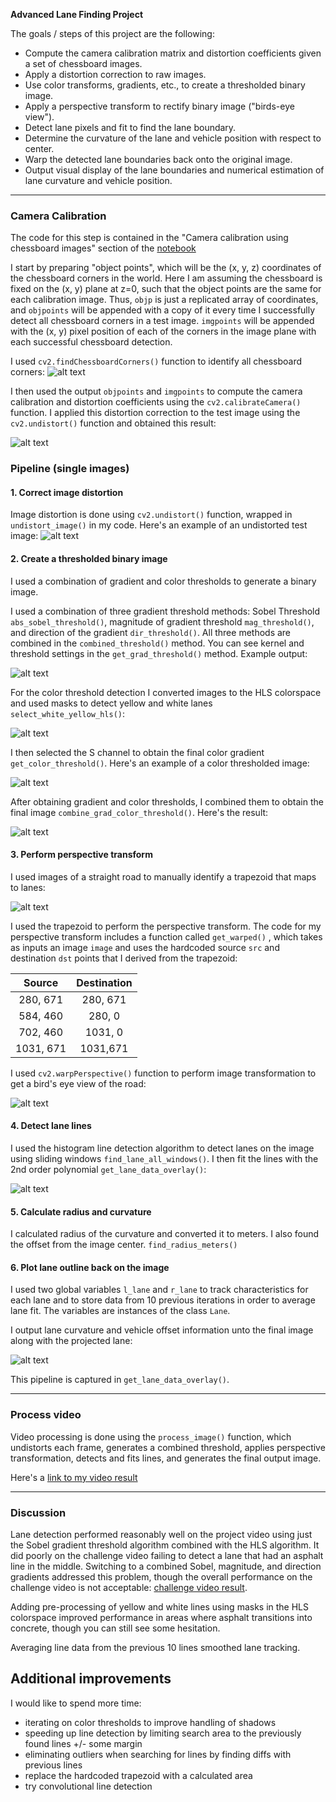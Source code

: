 **Advanced Lane Finding Project**

The goals / steps of this project are the following:

* Compute the camera calibration matrix and distortion coefficients given a set of chessboard images.
* Apply a distortion correction to raw images.
* Use color transforms, gradients, etc., to create a thresholded binary image.
* Apply a perspective transform to rectify binary image ("birds-eye view").
* Detect lane pixels and fit to find the lane boundary.
* Determine the curvature of the lane and vehicle position with respect to center.
* Warp the detected lane boundaries back onto the original image.
* Output visual display of the lane boundaries and numerical estimation of lane curvature and vehicle position.

[//]: # (Image References)

[image1]: ./media/chessboard_corners.png "Chessboard corners"
[image2]: ./media/undistorted_calibration_image.png "Undistorted image"
[image3]: ./media/undistorted_image.png "Undistorted image"
[image4]: ./media/combined_grad_threshold.png "Combined gradient threshold"
[image5]: ./media/hls_lane_mask.png "Yellow and white lane detection using HLS"
[image6]: ./media/color_thresholded.png "Color threshold using HLS"
[image7]: ./media/combined_gradient.png "Combined gradient"
[image8]: ./media/trapezoid.png "Trapezoid"
[image9]: ./media/bird_eye.png "Bird-Eye View"
[image10]: ./media/lane_lines.png "Lane lines"
[image11]: ./media/lane_overlay.png "Lane overlay"


---

### Camera Calibration

The code for this step is contained in the "Camera calibration using chessboard images" section of the [notebook](./project.ipynb)

I start by preparing "object points", which will be the (x, y, z) coordinates of the chessboard corners in the world. Here I am assuming the chessboard is fixed on the (x, y) plane at z=0, such that the object points are the same for each calibration image.  Thus, `objp` is just a replicated array of coordinates, and `objpoints` will be appended with a copy of it every time I successfully detect all chessboard corners in a test image.  `imgpoints` will be appended with the (x, y) pixel position of each of the corners in the image plane with each successful chessboard detection.  

I used `cv2.findChessboardCorners()` function to identify all chessboard corners:
![alt text][image1]

I then used the output `objpoints` and `imgpoints` to compute the camera calibration and distortion coefficients using the `cv2.calibrateCamera()` function.  I applied this distortion correction to the test image using the `cv2.undistort()` function and obtained this result:

![alt text][image2]

### Pipeline (single images)

#### 1. Correct image distortion
Image distortion is done using `cv2.undistort()` function, wrapped in `undistort_image()` in my code. Here's an example of an undistorted test image:
![alt text][image3]

#### 2. Create a thresholded binary image


I used a combination of gradient and color thresholds to generate a binary image.

I used a combination of three gradient threshold methods: Sobel Threshold `abs_sobel_threshold()`, magnitude of gradient threshold `mag_threshold()`, and direction of the gradient `dir_threshold()`. All three methods are combined in the `combined_threshold()` method. You can see kernel and threshold settings in the `get_grad_threshold()` method. Example output:

![alt text][image4]

For the color threshold detection I converted images to the HLS colorspace and used masks to detect yellow and white lanes `select_white_yellow_hls()`:

![alt text][image5]

I then selected the S channel to obtain the final color gradient `get_color_threshold()`. Here's an example of a color thresholded image:

![alt text][image6]

After obtaining gradient and color thresholds, I combined them to obtain the final image `combine_grad_color_threshold()`. Here's the result:

![alt text][image7]

#### 3. Perform perspective transform

I used images of a straight road to manually identify a trapezoid that maps to lanes:

![alt text][image8]

 I used the trapezoid to perform the perspective transform. The code for my perspective transform includes a function called `get_warped()` , which takes as inputs an image `image` and uses the hardcoded source `src` and destination `dst` points that I derived from the trapezoid:

| Source        | Destination   |
|:-------------:|:-------------:|
| 280, 671      | 280, 671      |
| 584, 460      | 280, 0        |
| 702, 460      | 1031, 0       |
| 1031, 671     | 1031,671      |

I used `cv2.warpPerspective()` function to perform image transformation to get a bird's eye view of the road:

![alt text][image8]

#### 4. Detect lane lines

I used the histogram line detection algorithm to detect lanes on the image using sliding windows `find_lane_all_windows()`. I then fit the lines with the 2nd order polynomial `get_lane_data_overlay()`:

![alt text][image10]

#### 5. Calculate radius and curvature
I calculated radius of the curvature and converted it to meters. I also found the offset from the image center. `find_radius_meters()`

#### 6. Plot lane outline back on the image
I used two global variables `l_lane` and `r_lane` to track characteristics for each lane and to store data from 10 previous iterations in order to average lane fit. The variables are instances of the class `Lane`.

I output lane curvature and vehicle offset information unto the final image along with the projected lane:

![alt text][image11]

This pipeline is captured in `get_lane_data_overlay()`.

---

### Process video

Video processing is done using the `process_image()` function, which undistorts each frame, generates a combined threshold, applies perspective transformation, detects and fits lines, and generates the final output image.

Here's a [link to my video result](./output_images/project_video_processed.mp4)

---

### Discussion

Lane detection performed reasonably well on the project video using just the Sobel gradient threshold algorithm combined with the HLS algorithm. It did poorly on the challenge video failing to detect a lane that had an asphalt line in the middle. Switching to a combined Sobel, magnitude, and direction gradients addressed this problem, though the overall performance on the challenge video is not acceptable: [challenge video result](./output_images/challenge_video_processed.mp4).

Adding pre-processing of yellow and white lines using masks in the HLS colorspace improved performance in areas where asphalt transitions into concrete, though you can still see some hesitation.

Averaging line data from the previous 10 lines smoothed lane tracking.

## Additional improvements
I would like to spend more time:

* iterating on color thresholds to improve handling of shadows
* speeding up line detection by limiting search area to the previously found lines +/- some margin
* eliminating outliers when searching for lines by finding diffs with previous lines
* replace the hardcoded trapezoid with a calculated area
* try convolutional line detection
